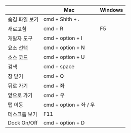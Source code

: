 |             | Mac                  | Windows |
| ----------- | -------------------- | ------- |
| 숨김 파일 보기    | cmd + Shith + .      |         |
| 새로고침        | cmd + R              | F5      |
| 개발자 도구      | cmd + option + I     |         |
| 요소 선택       | cmd + option + N     |         |
| 소스 코드       | cmd + option + U     |         |
| 검색          | cmd + space          |         |
| 창 닫기        | cmd + Q              |         |
| 뒤로 가기       | cmd + 좌              |         |
| 앞으로 가기      | cmd + 우              |         |
| 탭 이동        | cmd + option + 좌 / 우 |         |
| 데스크톱 보기     | F11                  |         |
| Dock On/Off | cmd + option + D     |         |
